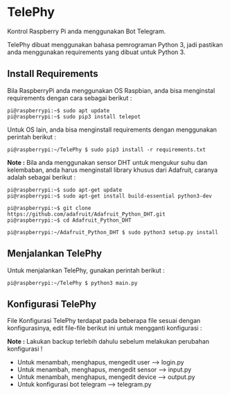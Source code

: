 # TelePhy
Kontrol Raspberry Pi anda menggunakan Bot Telegram.

TelePhy dibuat menggunakan bahasa pemrograman Python 3, jadi pastikan anda menggunakan requirements yang dibuat untuk Python 3.

## Install Requirements
Bila RaspberryPi anda menggunakan OS Raspbian, anda bisa menginstal requirements dengan cara sebagai berikut :

```
pi@raspberrypi:~$ sudo apt update
pi@raspberrypi:~$ sudo pip3 install telepot
```

Untuk OS lain, anda bisa menginstall requirements dengan menggunakan perintah berikut :

```
pi@raspberrypi:~/TelePhy $ sudo pip3 install -r requirements.txt 
```

**Note :** Bila anda menggunakan sensor DHT untuk mengukur suhu dan kelembaban, anda harus menginstall library khusus dari Adafruit, caranya adalah sebagai berikut :

```
pi@raspberrypi:~$ sudo apt-get update
pi@raspberrypi:~$ sudo apt-get install build-essential python3-dev

pi@raspberrypi:~$ git clone https://github.com/adafruit/Adafruit_Python_DHT.git
pi@raspberrypi:~$ cd Adafruit_Python_DHT

pi@raspberrypi:~/Adafruit_Python_DHT $ sudo python3 setup.py install
```

## Menjalankan TelePhy
Untuk menjalankan TelePhy, gunakan perintah berikut :

```
pi@raspberrypi:~/TelePhy $ python3 main.py
```

## Konfigurasi TelePhy
File Konfigurasi TelePhy terdapat pada beberapa file sesuai dengan konfigurasinya, edit file-file berikut ini untuk mengganti konfigurasi :

**Note :** Lakukan backup terlebih dahulu sebelum melakukan perubahan konfigurasi !

- Untuk menambah, menghapus, mengedit user --> login.py
- Untuk menambah, menghapus, mengedit sensor --> input.py
- Untuk menambah, menghapus, mengedit device --> output.py
- Untuk konfigurasi bot telegram --> telegram.py